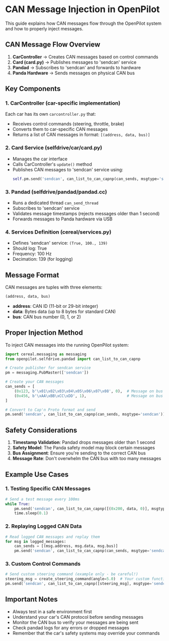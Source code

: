 # CAN Message Injection in OpenPilot

This guide explains how CAN messages flow through the OpenPilot system and how to properly inject messages.

## CAN Message Flow Overview

1. **CarController** → Creates CAN messages based on control commands
2. **Card (card.py)** → Publishes messages to 'sendcan' service
3. **Pandad** → Subscribes to 'sendcan' and forwards to hardware
4. **Panda Hardware** → Sends messages on physical CAN bus

## Key Components

### 1. CarController (car-specific implementation)
Each car has its own `carcontroller.py` that:
- Receives control commands (steering, throttle, brake)
- Converts them to car-specific CAN messages
- Returns a list of CAN messages in format: `[(address, data, bus)]`

### 2. Card Service (selfdrive/car/card.py)
- Manages the car interface
- Calls CarController's `update()` method
- Publishes CAN messages to 'sendcan' service using:
  ```python
  self.pm.send('sendcan', can_list_to_can_capnp(can_sends, msgtype='sendcan'))
  ```

### 3. Pandad (selfdrive/pandad/pandad.cc)
- Runs a dedicated thread `can_send_thread`
- Subscribes to 'sendcan' service
- Validates message timestamps (rejects messages older than 1 second)
- Forwards messages to Panda hardware via USB

### 4. Services Definition (cereal/services.py)
- Defines 'sendcan' service: `(True, 100., 139)`
- Should log: True
- Frequency: 100 Hz
- Decimation: 139 (for logging)

## Message Format

CAN messages are tuples with three elements:
```python
(address, data, bus)
```
- **address**: CAN ID (11-bit or 29-bit integer)
- **data**: Bytes data (up to 8 bytes for standard CAN)
- **bus**: CAN bus number (0, 1, or 2)

## Proper Injection Method

To inject CAN messages into the running OpenPilot system:

```python
import cereal.messaging as messaging
from openpilot.selfdrive.pandad import can_list_to_can_capnp

# Create publisher for sendcan service
pm = messaging.PubMaster(['sendcan'])

# Create your CAN messages
can_sends = [
    (0x123, b'\x01\x02\x03\x04\x05\x06\x07\x08', 0),  # Message on bus 0
    (0x456, b'\xAA\xBB\xCC\xDD', 1),                  # Message on bus 1
]

# Convert to Cap'n Proto format and send
pm.send('sendcan', can_list_to_can_capnp(can_sends, msgtype='sendcan'))
```

## Safety Considerations

1. **Timestamp Validation**: Pandad drops messages older than 1 second
2. **Safety Model**: The Panda safety model may block certain messages
3. **Bus Assignment**: Ensure you're sending to the correct CAN bus
4. **Message Rate**: Don't overwhelm the CAN bus with too many messages

## Example Use Cases

### 1. Testing Specific CAN Messages
```python
# Send a test message every 100ms
while True:
    pm.send('sendcan', can_list_to_can_capnp([(0x200, data, 0)], msgtype='sendcan'))
    time.sleep(0.1)
```

### 2. Replaying Logged CAN Data
```python
# Read logged CAN messages and replay them
for msg in logged_messages:
    can_sends = [(msg.address, msg.data, msg.bus)]
    pm.send('sendcan', can_list_to_can_capnp(can_sends, msgtype='sendcan'))
```

### 3. Custom Control Commands
```python
# Send custom steering command (example only - be careful!)
steering_msg = create_steering_command(angle=5.0)  # Your custom function
pm.send('sendcan', can_list_to_can_capnp([steering_msg], msgtype='sendcan'))
```

## Important Notes

- Always test in a safe environment first
- Understand your car's CAN protocol before sending messages
- Monitor the CAN bus to verify your messages are being sent
- Check pandad logs for any errors or dropped messages
- Remember that the car's safety systems may override your commands